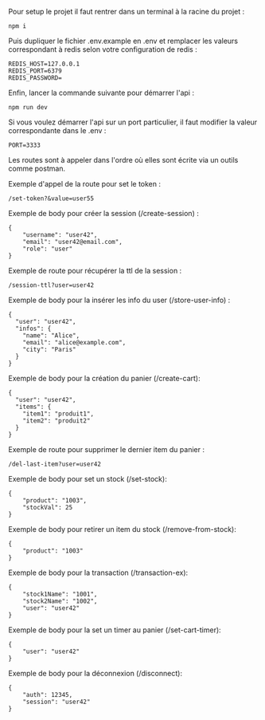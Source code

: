 Pour setup le projet il faut rentrer dans un terminal à la racine du projet :
```
npm i
```

Puis dupliquer le fichier .env.example en .env et remplacer les valeurs correspondant à redis selon votre configuration de redis :
```
REDIS_HOST=127.0.0.1
REDIS_PORT=6379
REDIS_PASSWORD=
```

Enfin, lancer la commande suivante pour démarrer l'api : 
```
npm run dev
```

Si vous voulez démarrer l'api sur un port particulier, il faut modifier la valeur correspondante dans le .env : 
```
PORT=3333
```

Les routes sont à appeler dans l'ordre où elles sont écrite via un outils comme postman.

Exemple d'appel de la route pour set le token : 
```
/set-token?&value=user55
```

Exemple de body pour créer la session (/create-session) :
```
{
    "username": "user42",
    "email": "user42@email.com",
    "role": "user"
}
```

Exemple de route pour récupérer la ttl de la session : 
```
/session-ttl?user=user42
```

Exemple de body pour la insérer les info du user (/store-user-info) :
```
{
  "user": "user42",
  "infos": {
    "name": "Alice",
    "email": "alice@example.com",
    "city": "Paris"
  }
}
```

Exemple de body pour la création du panier (/create-cart):
```
{
  "user": "user42",
  "items": {
    "item1": "produit1",
    "item2": "produit2"
  }
}
```

Exemple de route pour supprimer le dernier item du panier : 
```
/del-last-item?user=user42
```

Exemple de body pour set un stock (/set-stock):
```
{
    "product": "1003",
    "stockVal": 25
}
```

Exemple de body pour retirer un item du stock (/remove-from-stock):
```
{
    "product": "1003"
}
```

Exemple de body pour la transaction (/transaction-ex):
```
{
    "stock1Name": "1001",
    "stock2Name": "1002",
    "user": "user42"
}
```

Exemple de body pour la set un timer au panier (/set-cart-timer):
```
{
    "user": "user42"
}
```

Exemple de body pour la déconnexion (/disconnect):
```
{
    "auth": 12345,
    "session": "user42"
}
```